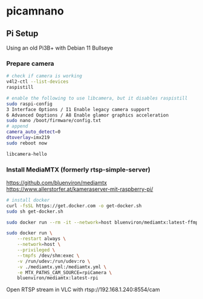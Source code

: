 # picamnano

## Pi Setup

Using an old Pi3B+ with Debian 11 Bullseye

### Prepare camera

```bash
# check if camera is working
v4l2-ctl --list-devices
raspistill  

# enable the following to use libcamera, but it disables raspistill
sudo raspi-config 
3 Interface Options / I1 Enable legacy camera support
6 Advanced Ooptions / A8 Enable glamor graphics acceleration
sudo nano /boot/firmware/config.txt
# append
camera_auto_detect=0
dtoverlay=imx219
sudo reboot now

libcamera-hello
```

### Install MediaMTX (formerly rtsp-simple-server) 

<https://github.com/bluenviron/mediamtx>
<https://www.allerstorfer.at/kameraserver-mit-raspberry-pi/>

```bash
# install docker
curl -fsSL https://get.docker.com -o get-docker.sh
sudo sh get-docker.sh

sudo docker run --rm -it --network=host bluenviron/mediamtx:latest-ffmpeg-rpi

sudo docker run \
    --restart always \
    --network=host \
    --privileged \
    --tmpfs /dev/shm:exec \
    -v /run/udev:/run/udev:ro \
    -v ./mediamtx.yml:/mediamtx.yml \
    -e MTX_PATHS_CAM_SOURCE=rpiCamera \
    bluenviron/mediamtx:latest-rpi

```

Open RTSP stream in VLC with rtsp://192.168.1.240:8554/cam

